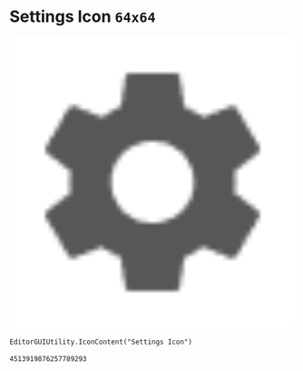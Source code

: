 # Settings Icon `64x64`
<img src="/img/Settings%20Icon.png" width=512 height=512>

``` CSharp
EditorGUIUtility.IconContent("Settings Icon")
```
```
4513919876257789293
```
